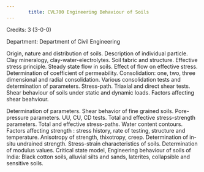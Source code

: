 ```yaml
---
        title: CVL700 Engineering Behaviour of Soils
---
```

Credits: 3 (3-0-0)

Department: Department of Civil Engineering

Origin, nature and distribution of soils. Description of individual particle. Clay mineralogy, clay-water-electrolytes. Soil fabric and structure. Effective stress principle. Steady state flow in soils. Effect of flow on effective stress. Determination of coefficient of permeability. Consolidation: one, two, three dimensional and radial consolidation. Various consolidation tests and determination of parameters. Stress-path. Triaxial and direct shear tests. Shear behaviour of soils under static and dynamic loads. Factors affecting shear beahviour.

Determination of parameters. Shear behavior of fine grained soils. Pore-pressure parameters. UU, CU, CD tests. Total and effective stress-strength parameters. Total and effective stress-paths. Water content contours. Factors affecting strength : stress history, rate of testing, structure and temperature. Anisotropy of strength, thixotropy, creep. Determination of in-situ undrained strength. Stress-strain characteristics of soils. Determination of modulus values. Critical state model, Engineering behaviour of soils of India: Black cotton soils, alluvial silts and sands, laterites, collapsible and sensitive soils.